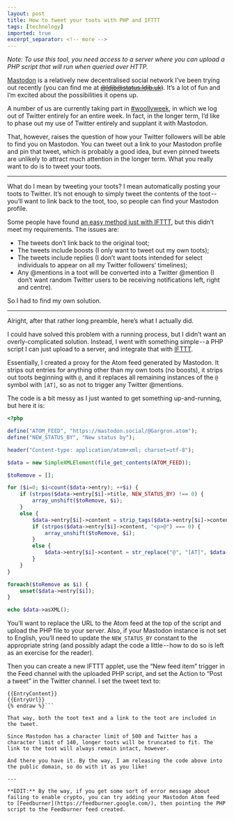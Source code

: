```yaml
---
layout: post
title: How to tweet your toots with PHP and IFTTT
tags: [technology]
imported: true
excerpt_separator: <!-- more -->
---
```


*Note: To use this tool, you need access to a server where you can upload a PHP script that will run when queried over HTTP.*

[Mastodon](https://joinmastodon.org/) is a relatively new decentralised social network I’ve been trying out recently (you can find me at ~~[@ldjb@status.ldjb.uk](https://status.ldjb.uk/@ldjb))~~. It’s a lot of fun and I’m excited about the possibilities it opens up.

A number of us are currently taking part in [#woollyweek](https://morr.cc/woolly-week/), in which we log out of Twitter entirely for an entire week. In fact, in the longer term, I’d like to phase out my use of Twitter entirely and supplant it with Mastodon.

That, however, raises the question of how your Twitter followers will be able to find you on Mastodon. You can tweet out a link to your Mastodon profile and pin that tweet, which is probably a good idea, but even pinned tweets are unlikely to attract much attention in the longer term. What you really want to do is to tweet your toots.

<!-- more -->

---

What do I mean by tweeting your toots? I mean automatically posting your toots to Twitter. It’s not enough to simply tweet the contents of the toot -- you’ll want to link back to the toot, too, so people can find your Mastodon profile.

Some people have found [an easy method just with IFTTT](https://medium.com/@pimterry/sync-your-mastodon-back-to-twitter-3c72f2bc8626), but this didn’t meet my requirements. The issues are:

* The tweets don’t link back to the original toot;
* The tweets include boosts (I only want to tweet out my own toots);
* The tweets include replies (I don’t want toots intended for select individuals to appear on all my Twitter followers’ timelines);
* Any @mentions in a toot will be converted into a Twitter @mention (I don’t want random Twitter users to be receiving notifications left, right and centre).

So I had to find my own solution.

---

Alright, after that rather long preamble, here’s what I actually did.

I could have solved this problem with a running process, but I didn’t want an overly-complicated solution. Instead, I went with something simple -- a PHP script I can just upload to a server, and integrate that with [IFTTT](https://ifttt.com/).

Essentially, I created a proxy for the Atom feed generated by Mastodon. It strips out entries for anything other than my own toots (no boosts), it strips out toots beginning with `@`, and it replaces all remaining instances of the `@` symbol with `[AT]`, so as not to trigger any Twitter @mentions.

The code is a bit messy as I just wanted to get something up-and-running, but here it is:

```php
<?php

define("ATOM_FEED", "https://mastodon.social/@Gargron.atom");
define("NEW_STATUS_BY", "New status by");

header("Content-type: application/atom+xml; charset=utf-8");

$data = new SimpleXMLElement(file_get_contents(ATOM_FEED));

$toRemove = [];

for ($i=0; $i<count($data->entry); ++$i) {
	if (strpos($data->entry[$i]->title, NEW_STATUS_BY) !== 0) {
		array_unshift($toRemove, $i);
	}
	else {
		$data->entry[$i]->content = strip_tags($data->entry[$i]->content, "<p><br>");
		if (strpos($data->entry[$i]->content, "<p>@") === 0) {
			array_unshift($toRemove, $i);
		}
		else {
			$data->entry[$i]->content = str_replace("@", "[AT]", $data->entry[$i]->content);
		}
	}
}

foreach($toRemove as $i) {
	unset($data->entry[$i]);
}

echo $data->asXML();
```

You’ll want to replace the URL to the Atom feed at the top of the script and upload the PHP file to your server. Also, if your Mastodon instance is not set to English, you’ll need to update the `NEW_STATUS_BY` constant to the appropriate string (and possibly adapt the code a little -- how to do so is left as an exercise for the reader).

Then you can create a new IFTTT applet, use the “New feed item” trigger in the Feed channel with the uploaded PHP script, and set the Action to “Post a tweet” in the Twitter channel. I set the tweet text to:

```{% raw %}
{{EntryContent}}
{{EntryUrl}}
{% endraw %}```

That way, both the toot text and a link to the toot are included in the tweet.

Since Mastodon has a character limit of 500 and Twitter has a character limit of 140, longer toots will be truncated to fit. The link to the toot will always remain intact, however.

And there you have it. By the way, I am releasing the code above into the public domain, so do with it as you like!

---

**EDIT:** By the way, if you get some sort of error message about failing to enable crypto, you can try adding your Mastodon Atom feed to [Feedburner](https://feedburner.google.com/), then pointing the PHP script to the Feedburner feed created.
